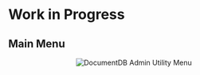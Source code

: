# Work in Progress

## Main Menu
<p style="text-align: center;">
  <img alt="DocumentDB Admin Utility Menu" src="../images/adminutil/menu.png"></img>
</p>
